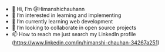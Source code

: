 - 👋 Hi, I’m @Himanshichauhann
- 👀 I’m interested in learning and implementing 
- 🌱 I’m currently learning web development
- 💞️ I’m looking to collaborate in open source projects
- 📫 How to reach me just search my LinkedIn profile (https://www.linkedin.com/in/himanshi-chauhan-34267a251)

<!---
Himanshichauhann/Himanshichauhann is a ✨ special ✨ repository because its `README.md` (this file) appears on your GitHub profile.
You can click the Preview link to take a look at your changes.
--->
